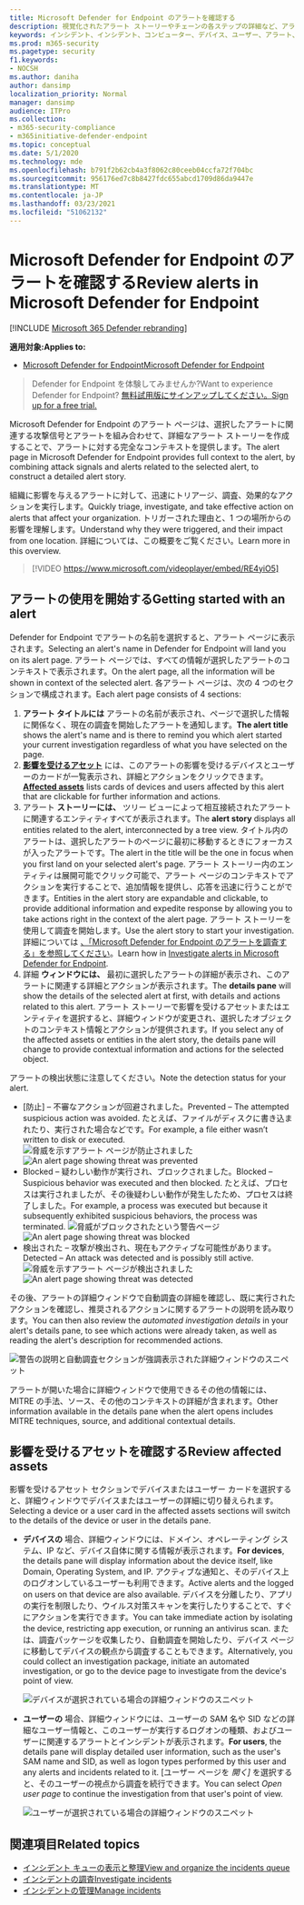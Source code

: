 ```yaml
---
title: Microsoft Defender for Endpoint のアラートを確認する
description: 視覚化されたアラート ストーリーやチェーンの各ステップの詳細など、アラート情報を確認します。
keywords: インシデント、インシデント、コンピューター、デバイス、ユーザー、アラート、アラート、調査、グラフ、証拠
ms.prod: m365-security
ms.pagetype: security
f1.keywords:
- NOCSH
ms.author: daniha
author: dansimp
localization_priority: Normal
manager: dansimp
audience: ITPro
ms.collection:
- m365-security-compliance
- m365initiative-defender-endpoint
ms.topic: conceptual
ms.date: 5/1/2020
ms.technology: mde
ms.openlocfilehash: b791f2b62cb4a3f8062c80ceeb04ccfa72f704bc
ms.sourcegitcommit: 956176ed7c8b8427fdc655abcd1709d86da9447e
ms.translationtype: MT
ms.contentlocale: ja-JP
ms.lasthandoff: 03/23/2021
ms.locfileid: "51062132"
---
```

# <a name="review-alerts-in-microsoft-defender-for-endpoint"></a><span data-ttu-id="45182-104">Microsoft Defender for Endpoint のアラートを確認する</span><span class="sxs-lookup"><span data-stu-id="45182-104">Review alerts in Microsoft Defender for Endpoint</span></span>

[!INCLUDE [Microsoft 365 Defender rebranding](../../includes/microsoft-defender.md)]


<span data-ttu-id="45182-105">**適用対象:**</span><span class="sxs-lookup"><span data-stu-id="45182-105">**Applies to:**</span></span>
- [<span data-ttu-id="45182-106">Microsoft Defender for Endpoint</span><span class="sxs-lookup"><span data-stu-id="45182-106">Microsoft Defender for Endpoint</span></span>](https://go.microsoft.com/fwlink/?linkid=2154037)

><span data-ttu-id="45182-107">Defender for Endpoint を体験してみませんか?</span><span class="sxs-lookup"><span data-stu-id="45182-107">Want to experience Defender for Endpoint?</span></span> [<span data-ttu-id="45182-108">無料試用版にサインアップしてください。</span><span class="sxs-lookup"><span data-stu-id="45182-108">Sign up for a free trial.</span></span>](https://www.microsoft.com/microsoft-365/windows/microsoft-defender-atp?ocid=docs-wdatp-managealerts-abovefoldlink)

<span data-ttu-id="45182-109">Microsoft Defender for Endpoint のアラート ページは、選択したアラートに関連する攻撃信号とアラートを組み合わせて、詳細なアラート ストーリーを作成することで、アラートに対する完全なコンテキストを提供します。</span><span class="sxs-lookup"><span data-stu-id="45182-109">The alert page in Microsoft Defender for Endpoint provides full context to the alert, by combining attack signals and alerts related to the selected alert, to construct a detailed alert story.</span></span>

<span data-ttu-id="45182-110">組織に影響を与えるアラートに対して、迅速にトリアージ、調査、効果的なアクションを実行します。</span><span class="sxs-lookup"><span data-stu-id="45182-110">Quickly triage, investigate, and take effective action on alerts that affect your organization.</span></span> <span data-ttu-id="45182-111">トリガーされた理由と、1 つの場所からの影響を理解します。</span><span class="sxs-lookup"><span data-stu-id="45182-111">Understand why they were triggered, and their impact from one location.</span></span> <span data-ttu-id="45182-112">詳細については、この概要をご覧ください。</span><span class="sxs-lookup"><span data-stu-id="45182-112">Learn more in this overview.</span></span>

> [!VIDEO https://www.microsoft.com/videoplayer/embed/RE4yiO5]

## <a name="getting-started-with-an-alert"></a><span data-ttu-id="45182-113">アラートの使用を開始する</span><span class="sxs-lookup"><span data-stu-id="45182-113">Getting started with an alert</span></span>

<span data-ttu-id="45182-114">Defender for Endpoint でアラートの名前を選択すると、アラート ページに表示されます。</span><span class="sxs-lookup"><span data-stu-id="45182-114">Selecting an alert's name in Defender for Endpoint will land you on its alert page.</span></span> <span data-ttu-id="45182-115">アラート ページでは、すべての情報が選択したアラートのコンテキストで表示されます。</span><span class="sxs-lookup"><span data-stu-id="45182-115">On the alert page, all the information will be shown in context of the selected alert.</span></span> <span data-ttu-id="45182-116">各アラート ページは、次の 4 つのセクションで構成されます。</span><span class="sxs-lookup"><span data-stu-id="45182-116">Each alert page consists of 4 sections:</span></span>

1. <span data-ttu-id="45182-117">**アラート タイトルには** アラートの名前が表示され、ページで選択した情報に関係なく、現在の調査を開始したアラートを通知します。</span><span class="sxs-lookup"><span data-stu-id="45182-117">**The alert title** shows the alert's name and is there to remind you which alert started your current investigation regardless of what you have selected on the page.</span></span>
2. <span data-ttu-id="45182-118">[**影響を受けるアセット**](#review-affected-assets) には、このアラートの影響を受けるデバイスとユーザーのカードが一覧表示され、詳細とアクションをクリックできます。</span><span class="sxs-lookup"><span data-stu-id="45182-118">[**Affected assets**](#review-affected-assets) lists cards of devices and users affected by this alert that are clickable for further information and actions.</span></span>
3. <span data-ttu-id="45182-119">アラート **ストーリーには、** ツリー ビューによって相互接続されたアラートに関連するエンティティすべてが表示されます。</span><span class="sxs-lookup"><span data-stu-id="45182-119">The **alert story** displays all entities related to the alert, interconnected by a tree view.</span></span> <span data-ttu-id="45182-120">タイトル内のアラートは、選択したアラートのページに最初に移動するときにフォーカスが入ったアラートです。</span><span class="sxs-lookup"><span data-stu-id="45182-120">The alert in the title will be the one in focus when you first land on your selected alert's page.</span></span> <span data-ttu-id="45182-121">アラート ストーリー内のエンティティは展開可能でクリック可能で、アラート ページのコンテキストでアクションを実行することで、追加情報を提供し、応答を迅速に行うことができます。</span><span class="sxs-lookup"><span data-stu-id="45182-121">Entities in the alert story are expandable and clickable, to provide additional information and expedite response by allowing you to take actions right in the context of the alert page.</span></span> <span data-ttu-id="45182-122">アラート ストーリーを使用して調査を開始します。</span><span class="sxs-lookup"><span data-stu-id="45182-122">Use the alert story to start your investigation.</span></span> <span data-ttu-id="45182-123">詳細については [、「Microsoft Defender for Endpoint のアラートを調査する」を参照してください](https://docs.microsoft.com/microsoft-365/security/defender-endpoint/investigate-alerts)。</span><span class="sxs-lookup"><span data-stu-id="45182-123">Learn how in [Investigate alerts in Microsoft Defender for Endpoint](https://docs.microsoft.com/microsoft-365/security/defender-endpoint/investigate-alerts).</span></span>
4. <span data-ttu-id="45182-124">詳細 **ウィンドウには、** 最初に選択したアラートの詳細が表示され、このアラートに関連する詳細とアクションが表示されます。</span><span class="sxs-lookup"><span data-stu-id="45182-124">The **details pane** will show the details of the selected alert at first, with details and actions related to this alert.</span></span> <span data-ttu-id="45182-125">アラート ストーリーで影響を受けるアセットまたはエンティティを選択すると、詳細ウィンドウが変更され、選択したオブジェクトのコンテキスト情報とアクションが提供されます。</span><span class="sxs-lookup"><span data-stu-id="45182-125">If you select any of the affected assets or entities in the alert story, the details pane will change to provide contextual information and actions for the selected object.</span></span>

<span data-ttu-id="45182-126">アラートの検出状態に注意してください。</span><span class="sxs-lookup"><span data-stu-id="45182-126">Note the detection status for your alert.</span></span> 
- <span data-ttu-id="45182-127">[防止] – 不審なアクションが回避されました。</span><span class="sxs-lookup"><span data-stu-id="45182-127">Prevented – The attempted suspicious action was avoided.</span></span> <span data-ttu-id="45182-128">たとえば、ファイルがディスクに書き込まれたり、実行された場合などです。</span><span class="sxs-lookup"><span data-stu-id="45182-128">For example, a file either wasn’t written to disk or executed.</span></span>
<span data-ttu-id="45182-129">![脅威を示すアラート ページが防止されました](images/detstat-prevented.png)</span><span class="sxs-lookup"><span data-stu-id="45182-129">![An alert page showing threat was prevented](images/detstat-prevented.png)</span></span>
- <span data-ttu-id="45182-130">Blocked – 疑わしい動作が実行され、ブロックされました。</span><span class="sxs-lookup"><span data-stu-id="45182-130">Blocked – Suspicious behavior was executed and then blocked.</span></span> <span data-ttu-id="45182-131">たとえば、プロセスは実行されましたが、その後疑わしい動作が発生したため、プロセスは終了しました。</span><span class="sxs-lookup"><span data-stu-id="45182-131">For example, a process was executed but because it subsequently exhibited suspicious behaviors, the process was terminated.</span></span>
<span data-ttu-id="45182-132">![脅威がブロックされたという警告ページ](images/detstat-blocked.png)</span><span class="sxs-lookup"><span data-stu-id="45182-132">![An alert page showing threat was blocked](images/detstat-blocked.png)</span></span>
- <span data-ttu-id="45182-133">検出された – 攻撃が検出され、現在もアクティブな可能性があります。</span><span class="sxs-lookup"><span data-stu-id="45182-133">Detected – An attack was detected and is possibly still active.</span></span>
<span data-ttu-id="45182-134">![脅威を示すアラート ページが検出されました](images/detstat-detected.png)</span><span class="sxs-lookup"><span data-stu-id="45182-134">![An alert page showing threat was detected](images/detstat-detected.png)</span></span>




<span data-ttu-id="45182-135">その後、アラートの詳細ウィンドウで自動調査の詳細を確認し、既に実行されたアクションを確認し、推奨されるアクションに関するアラートの説明を読み取ります。</span><span class="sxs-lookup"><span data-stu-id="45182-135">You can then also review the *automated investigation details* in your alert's details pane, to see which actions were already taken, as well as reading the alert's description for recommended actions.</span></span>

![警告の説明と自動調査セクションが強調表示された詳細ウィンドウのスニペット](images/alert-air-and-alert-description.png)

<span data-ttu-id="45182-137">アラートが開いた場合に詳細ウィンドウで使用できるその他の情報には、MITRE の手法、ソース、その他のコンテキストの詳細が含まれます。</span><span class="sxs-lookup"><span data-stu-id="45182-137">Other information available in the details pane when the alert opens includes MITRE techniques, source, and additional contextual details.</span></span>




## <a name="review-affected-assets"></a><span data-ttu-id="45182-138">影響を受けるアセットを確認する</span><span class="sxs-lookup"><span data-stu-id="45182-138">Review affected assets</span></span>

<span data-ttu-id="45182-139">影響を受けるアセット セクションでデバイスまたはユーザー カードを選択すると、詳細ウィンドウでデバイスまたはユーザーの詳細に切り替えられます。</span><span class="sxs-lookup"><span data-stu-id="45182-139">Selecting a device or a user card in the affected assets sections will switch to the details of the device or user in the details pane.</span></span>

- <span data-ttu-id="45182-140">**デバイスの** 場合、詳細ウィンドウには、ドメイン、オペレーティング システム、IP など、デバイス自体に関する情報が表示されます。</span><span class="sxs-lookup"><span data-stu-id="45182-140">**For devices**, the details pane will display information about the device itself, like Domain, Operating System, and IP.</span></span> <span data-ttu-id="45182-141">アクティブな通知と、そのデバイス上のログオンしているユーザーも利用できます。</span><span class="sxs-lookup"><span data-stu-id="45182-141">Active alerts and the logged on users on that device are also available.</span></span> <span data-ttu-id="45182-142">デバイスを分離したり、アプリの実行を制限したり、ウイルス対策スキャンを実行したりすることで、すぐにアクションを実行できます。</span><span class="sxs-lookup"><span data-stu-id="45182-142">You can take immediate action by isolating the device, restricting app execution, or running an antivirus scan.</span></span> <span data-ttu-id="45182-143">または、調査パッケージを収集したり、自動調査を開始したり、デバイス ページに移動してデバイスの観点から調査することもできます。</span><span class="sxs-lookup"><span data-stu-id="45182-143">Alternatively, you could collect an investigation package, initiate an automated investigation, or go to the device page to investigate from the device's point of view.</span></span>

   ![デバイスが選択されている場合の詳細ウィンドウのスニペット](images/device-page-details.png)

- <span data-ttu-id="45182-145">**ユーザーの** 場合、詳細ウィンドウには、ユーザーの SAM 名や SID などの詳細なユーザー情報と、このユーザーが実行するログオンの種類、およびユーザーに関連するアラートとインシデントが表示されます。</span><span class="sxs-lookup"><span data-stu-id="45182-145">**For users**, the details pane will display detailed user information, such as the user's SAM name and SID, as well as logon types performed by this user and any alerts and incidents related to it.</span></span> <span data-ttu-id="45182-146">[ユーザー ページを *開く]* を選択すると、そのユーザーの視点から調査を続行できます。</span><span class="sxs-lookup"><span data-stu-id="45182-146">You can select *Open user page* to continue the investigation from that user's point of view.</span></span>

   ![ユーザーが選択されている場合の詳細ウィンドウのスニペット](images/user-page-details.png)


## <a name="related-topics"></a><span data-ttu-id="45182-148">関連項目</span><span class="sxs-lookup"><span data-stu-id="45182-148">Related topics</span></span>

- [<span data-ttu-id="45182-149">インシデント キューの表示と整理</span><span class="sxs-lookup"><span data-stu-id="45182-149">View and organize the incidents queue</span></span>](view-incidents-queue.md)
- [<span data-ttu-id="45182-150">インシデントの調査</span><span class="sxs-lookup"><span data-stu-id="45182-150">Investigate incidents</span></span>](investigate-incidents.md)
- [<span data-ttu-id="45182-151">インシデントの管理</span><span class="sxs-lookup"><span data-stu-id="45182-151">Manage incidents</span></span>](manage-incidents.md)
